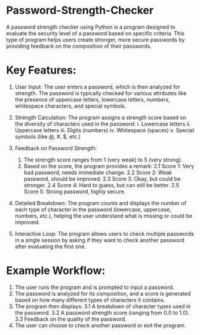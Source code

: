 # Password-Strength-Checker

A password strength checker using Python is a program designed to evaluate the security level of a password based on specific criteria. This type of program helps users create stronger, more secure passwords by providing feedback on the composition of their passwords.

# Key Features:
1. User Input: The user enters a password, which is then analyzed for strength. The password is typically checked for various attributes like the presence of uppercase letters, lowercase letters, numbers, whitespace characters, and special symbols.
  
2. Strength Calculation: The program assigns a strength score based on the diversity of characters used in the password:
    i. Lowercase letters
    ii. Uppercase letters
    iii. Digits (numbers)
    iv. Whitespace (spaces)
    v. Special symbols (like @, #, $, etc.)

3. Feedback on Password Strength:
   1. The strength score ranges from 1 (very weak) to 5 (very strong).
   2. Based on the score, the program provides a remark:
       2.1 Score 1: Very bad password, needs immediate change.
       2.2 Score 2: Weak password, should be improved.
       2.3 Score 3: Okay, but could be stronger.
       2.4 Score 4: Hard to guess, but can still be better.
       2.5 Score 5: Strong password, highly secure.
   
4. Detailed Breakdown: The program counts and displays the number of each type of character in the password (lowercase, uppercase, numbers, etc.), helping the user understand what is missing or could be improved.
   
5. Interactive Loop: The program allows users to check multiple passwords in a single session by asking if they want to check another password after evaluating the first one.

# Example Workflow:
1. The user runs the program and is prompted to input a password.
2. The password is analyzed for its composition, and a score is generated based on how many different types of characters it contains.
3. The program then displays:
   3.1 A breakdown of character types used in the password.
   3.2 A password strength score (ranging from 0.0 to 1.0).
   3.3 Feedback on the quality of the password.
4. The user can choose to check another password or exit the program.

